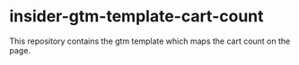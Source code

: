 # insider-gtm-template-cart-count
This repository contains the gtm template which maps the cart count on the page.

